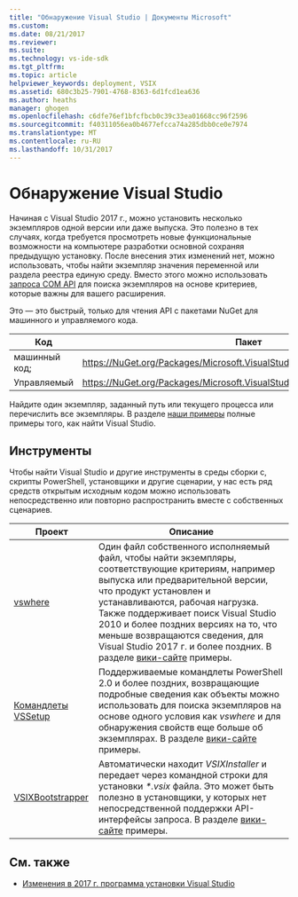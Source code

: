 ```yaml
---
title: "Обнаружение Visual Studio | Документы Microsoft"
ms.custom: 
ms.date: 08/21/2017
ms.reviewer: 
ms.suite: 
ms.technology: vs-ide-sdk
ms.tgt_pltfrm: 
ms.topic: article
helpviewer_keywords: deployment, VSIX
ms.assetid: 680c3b25-7901-4768-8363-6d1fcd1ea636
ms.author: heaths
manager: ghogen
ms.openlocfilehash: c6dfe76ef1bfcfbcb0c39c33ea01668cc96f2596
ms.sourcegitcommit: f40311056ea0b4677efcca74a285dbb0ce0e7974
ms.translationtype: MT
ms.contentlocale: ru-RU
ms.lasthandoff: 10/31/2017
---
```

# <a name="locating-visual-studio"></a>Обнаружение Visual Studio

Начиная с Visual Studio 2017 г., можно установить несколько экземпляров одной версии или даже выпуска. Это полезно в тех случаях, когда требуется просмотреть новые функциональные возможности на компьютере разработки основной сохраняя предыдущую установку. После внесения этих изменений нет, можно использовать, чтобы найти экземпляр значения переменной или раздела реестра единую среду. Вместо этого можно использовать [запроса COM API](https://msdn.microsoft.com/library/microsoft.visualstudio.setup.configuration.aspx) для поиска экземпляров на основе критериев, которые важны для вашего расширения.

Это — это быстрый, только для чтения API с пакетами NuGet для машинного и управляемого кода.

| Код | Пакет |
| ---- | --- |
| машинный код; | https://NuGet.org/Packages/Microsoft.VisualStudio.Setup.Configuration.Native |
| Управляемый | https://NuGet.org/Packages/Microsoft.VisualStudio.Setup.Configuration.Interop |

Найдите один экземпляр, заданный путь или текущего процесса или перечислить все экземпляры. В разделе [наши примеры](https://github.com/Microsoft/vs-setup-samples) полные примеры того, как найти Visual Studio.

## <a name="tools"></a>Инструменты

Чтобы найти Visual Studio и другие инструменты в среды сборки c, скрипты PowerShell, установщики и другие сценарии, у нас есть ряд средств открытым исходным кодом можно использовать непосредственно или повторно распространить вместе с собственных сценариев.

| Проект | Описание |
| ------- | ----------- |
| [vswhere](https://github.com/Microsoft/vswhere) | Один файл собственного исполняемый файл, чтобы найти экземпляры, соответствующие критериям, например выпуска или предварительной версии, что продукт установлен и устанавливаются, рабочая нагрузка. Также поддерживает поиск Visual Studio 2010 и более поздних версиях на то, что меньше возвращаются сведения, для Visual Studio 2017 г. и более поздних. В разделе [вики-сайте](https://github.com/Microsoft/vswhere/wiki) примеры. |
| [Командлеты VSSetup](https://github.com/Microsoft/vssetup.powershell) | Поддерживаемые командлеты PowerShell 2.0 и более поздних, возвращающие подробные сведения как объекты можно использовать для поиска экземпляров на основе одного условия как _vswhere_ и для обнаружения свойств еще больше об экземплярах. В разделе [вики-сайте](https://github.com/Microsoft/vssetup.powershell/wiki) примеры. |
| [VSIXBootstrapper](https://github.com/Microsoft/vsixbootstrapper) | Автоматически находит _VSIXInstaller_ и передает через командной строки для установки _*.vsix_ файла. Это может быть полезно в установщики, у которых нет непосредственной поддержки API-интерфейсы запроса. В разделе [вики-сайте](https://github.com/Microsoft/vsixbootstrapper/wiki) примеры. |

## <a name="see-also"></a>См. также

* [Изменения в 2017 г. программа установки Visual Studio](https://blogs.msdn.microsoft.com/heaths/2016/09/15/changes-to-visual-studio-15-setup)
